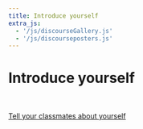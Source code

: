 ```yaml
---
title: Introduce yourself
extra_js:
  - '/js/discourseGallery.js'
  - '/js/discourseposters.js'
---
```


# Introduce yourself

<div id="topic-users">
    <span>
        <a class="profile-link" href="" target="_blank">
            <img class="profile-image" src=""></img>
        </a>
    </span>
</div>
<!--button id='load-more-users'>Load more users</button-->

<br/>

<p><a class="btn btn-primary" href="http://community.p2pu.org/t/please-introduce-yourself/28/last" target="_blank"><i class="fa fa-comments"></i> Tell your classmates about yourself</a></p>
